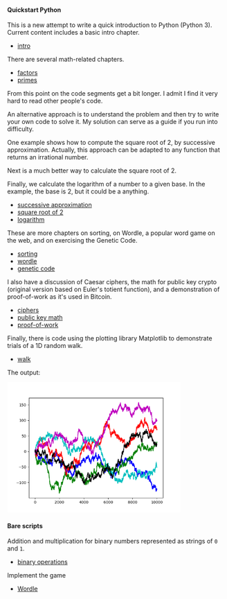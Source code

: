 #### Quickstart Python

This is a new attempt to write a quick introduction to Python (Python 3).  Current content includes a basic intro chapter.

- [intro](chapters/intro.md)

There are several math-related chapters.

- [factors](chapters/factors.md)
- [primes](chapters/primes.md)

From this point on the code segments get a bit longer.  I admit I find it very hard to read other people's code.  

An alternative approach is to understand the problem and then try to write your own code to solve it.  My solution can serve as a guide if you run into difficulty.

One example shows how to compute the square root of 2, by successive approximation.  Actually, this approach can be adapted to any function that returns an irrational number.

Next is a much better way to calculate the square root of 2.

Finally, we calculate the logarithm of a number to a given base.  In the example, the base is 2, but it could be a anything.

- [successive approximation](chapters/sqrt.md)
- [square root of 2](chapters/sqrt2.md)
- [logarithm](chapters/log.md)

These are more chapters on sorting, on Wordle, a popular word game on the web, and on exercising the Genetic Code.

- [sorting](chapters/sorting.md)
- [wordle](chapters/wordle.md)
- [genetic code](chapters/gc.md)

I also have a discussion of Caesar ciphers, the math for public key crypto (original version based on Euler's totient function), and a demonstration of proof-of-work as it's used in Bitcoin.

- [ciphers](chapters/caesar.md)
- [public key math](chapters/math.md)
- [proof-of-work](chapters/proof.md)

Finally, there is code using the plotting library Matplotlib to demonstrate trials of a 1D random walk. 

- [walk](code/walk.py)

The output:

<img src="figs/walk.png" style="width: 400px;" />

#### Bare scripts

Addition and multiplication for binary numbers represented as strings of `0` and `1`.

- [binary operations](code/binops.py)

Implement the game

- [Wordle](code/my_wordle.py)
